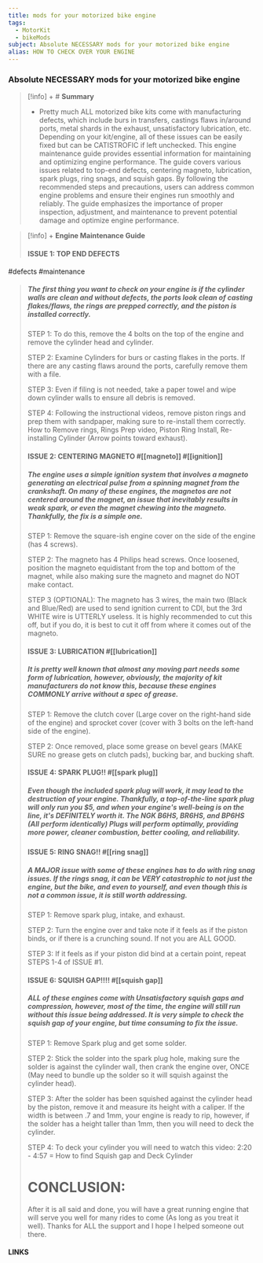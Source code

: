 ```yaml
---
title: mods for your motorized bike engine
tags: 
  - MotorKit
  - bikeMods
subject: Absolute NECESSARY mods for your motorized bike engine
alias: HOW TO CHECK OVER YOUR ENGINE
---
```

### Absolute NECESSARY mods for your motorized bike engine

> [!info] + # **Summary**
>
> - Pretty much ALL motorized bike kits come with manufacturing defects, which include burs in transfers, castings flaws in/around ports, metal shards in the exhaust, unsatisfactory lubrication, etc. Depending on your kit/engine, all of these issues can be easily fixed but can be CATISTROFIC if left unchecked.
> This engine maintenance guide provides essential information for maintaining and optimizing engine performance. The guide covers various issues related to top-end defects, centering magneto, lubrication, spark plugs, ring snags, and squish gaps. By following the recommended steps and precautions, users can address common engine problems and ensure their engines run smoothly and reliably. The guide emphasizes the importance of proper inspection, adjustment, and maintenance to prevent potential damage and optimize engine performance.

> [!info] + **Engine Maintenance Guide**
>
> #### ISSUE 1: TOP END DEFECTS <br>
#defects #maintenance
> 
> ##### The first thing you want to check on your engine is if the cylinder walls are clean and without defects, the ports look clean of casting flakes/flaws, the rings are prepped correctly, and the piston is installed correctly.
> 
> STEP 1: To do this, remove the 4 bolts on the top of the engine and remove the cylinder head and cylinder.
> 
> STEP 2: Examine Cylinders for burs or casting flakes in the ports. If there are any casting flaws around the ports, carefully remove them with a file.
> 
> STEP 3: Even if filing is not needed, take a paper towel and wipe down cylinder walls to ensure all debris is removed.
> 
> STEP 4: Following the instructional videos, remove piston rings and prep them with sandpaper, making sure to re-install them correctly. How to Remove rings, Rings Prep video, Piston Ring Install, Re-installing Cylinder (Arrow points toward exhaust).
> 
> #### ISSUE 2: CENTERING MAGNETO #[[magneto]] #[[ignition]]
> 
> ##### The engine uses a simple ignition system that involves a magneto generating an electrical pulse from a spinning magnet from the crankshaft. On many of these engines, the magnetos are not centered around the magnet, an issue that inevitably results in weak spark, or even the magnet chewing into the magneto. Thankfully, the fix is a simple one.
> 
> STEP 1: Remove the square-ish engine cover on the side of the engine (has 4 screws).
> 
> STEP 2: The magneto has 4 Philips head screws. Once loosened, position the magneto equidistant from the top and bottom of the magnet, while also making sure the magneto and magnet do NOT make contact.
> 
> STEP 3 (OPTIONAL): The magneto has 3 wires, the main two (Black and Blue/Red) are used to send ignition current to CDI, but the 3rd WHITE wire is UTTERLY useless. It is highly recommended to cut this off, but if you do, it is best to cut it off from where it comes out of the magneto.
> 
> #### ISSUE 3: LUBRICATION #[[lubrication]]
> 
> ##### It is pretty well known that almost any moving part needs some form of lubrication, however, obviously, the majority of kit manufacturers do not know this, because these engines COMMONLY arrive without a spec of grease.
> 
> STEP 1: Remove the clutch cover (Large cover on the right-hand side of the engine) and sprocket cover (cover with 3 bolts on the left-hand side of the engine).
> 
> STEP 2: Once removed, place some grease on bevel gears (MAKE SURE no grease gets on clutch pads), bucking bar, and bucking shaft.
> 
> #### ISSUE 4: SPARK PLUG!! #[[spark plug]]
> 
> ##### Even though the included spark plug will work, it may lead to the destruction of your engine. Thankfully, a top-of-the-line spark plug will only run you $5, and when your engine's well-being is on the line, it's DEFINITELY worth it. The NGK B6HS, BR6HS, and BP6HS (All perform identically) Plugs will perform optimally, providing more power, cleaner combustion, better cooling, and reliability.
> 
> #### ISSUE 5: RING SNAG!! #[[ring snag]]
> 
> ##### A MAJOR issue with some of these engines has to do with ring snag issues. If the rings snag, it can be VERY catastrophic to not just the engine, but the bike, and even to yourself, and even though this is not a common issue, it is still worth addressing.
> 
> STEP 1: Remove spark plug, intake, and exhaust.
> 
> STEP 2: Turn the engine over and take note if it feels as if the piston binds, or if there is a crunching sound. If not you are ALL GOOD.
> 
> STEP 3: If it feels as if your piston did bind at a certain point, repeat STEPS 1-4 of ISSUE #1.
> 
> #### ISSUE 6: SQUISH GAP!!!! #[[squish gap]]
> 
> ##### ALL of these engines come with Unsatisfactory squish gaps and compression, however, most of the time, the engine will still run without this issue being addressed. It is very simple to check the squish gap of your engine, but time consuming to fix the issue.
> 
> STEP 1: Remove Spark plug and get some solder.
> 
> STEP 2: Stick the solder into the spark plug hole, making sure the solder is against the cylinder wall, then crank the engine over, ONCE (May need to bundle up the solder so it will squish against the cylinder head).
> 
> STEP 3: After the solder has been squished against the cylinder head by the piston, remove it and measure its height with a caliper. If the width is between .7 and 1mm, your engine is ready to rip, however, if the solder has a height taller than 1mm, then you will need to deck the cylinder.
> 
> STEP 4: To deck your cylinder you will need to watch this video: 2:20 - 4:57 = How to find Squish gap and Deck Cylinder
> 
> # CONCLUSION:
> 
> After it is all said and done, you will have a great running engine that will serve you well for many rides to come (As long as you treat it well). Thanks for ALL the support and I hope I helped someone out there.


 #### LINKS
 